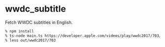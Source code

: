 # wwdc_subtitle

Fetch WWDC subtitles in English.

```sh
% npm install
% ts-node main.ts https://developer.apple.com/videos/play/wwdc2017/703/
% less out/wwdc2017/703
```
